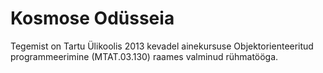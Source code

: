 Kosmose Odüsseia
===============

Tegemist on Tartu Ülikoolis 2013 kevadel ainekursuse Objektorienteeritud programmeerimine (MTAT.03.130) raames valminud rühmatööga.
